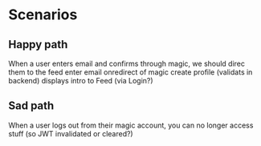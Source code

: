 

# Scenarios

## Happy path

When a user enters email and confirms through magic, we should direc them to the feed
    enter email
    onredirect of magic
    create profile (validats in backend)
    displays intro to Feed (via Login?)


## Sad path

When a user logs out from their magic account,
    you can no longer access stuff (so JWT invalidated or cleared?)
    